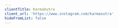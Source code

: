 ```yaml
---
clientTitle: KarmaXutra
client_url: 'https://www.instagram.com/karmaxutra'
hideFromList: false
---
```



